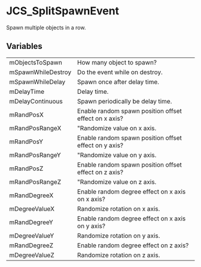 # JCS_SplitSpawnEvent

Spawn multiple objects in a row.


## Variables

<table>
  <tr>
    <td>mObjectsToSpawn</td>
    <td>How many object to spawn?</td>
  </tr>
  <tr>
    <td>mSpawnWhileDestroy</td>
    <td>Do the event while on destroy.</td>
  </tr>
  <tr>
    <td>mSpawnWhileDelay</td>
    <td>Spawn once after delay time.</td>
  </tr>
  <tr>
    <td>mDelayTime</td>
    <td>Delay time.</td>
  </tr>
  <tr>
    <td>mDelayContinuous</td>
    <td>Spawn periodically be delay time.</td>
  </tr>
  <tr>
    <td>mRandPosX</td>
    <td>Enable random spawn position offset effect on x axis?</td>
  </tr>
  <tr>
    <td>mRandPosRangeX</td>
    <td>"Randomize value on x axis.</td>
  </tr>
  <tr>
    <td>mRandPosY</td>
    <td>Enable random spawn position offset effect on y axis?</td>
  </tr>
  <tr>
    <td>mRandPosRangeY</td>
    <td>"Randomize value on y axis.</td>
  </tr>
  <tr>
    <td>mRandPosZ</td>
    <td>Enable random spawn position offset effect on z axis?</td>
  </tr>
  <tr>
    <td>mRandPosRangeZ</td>
    <td>"Randomize value on z axis.</td>
  </tr>
  <tr>
    <td>mRandDegreeX</td>
    <td>Enable random degree effect on x axis on x axis?</td>
  </tr>
  <tr>
    <td>mDegreeValueX</td>
    <td>Randomize rotation on x axis.</td>
  </tr>
  <tr>
    <td>mRandDegreeY</td>
    <td>Enable random degree effect on x axis on y axis?</td>
  </tr>
  <tr>
    <td>mDegreeValueY</td>
    <td>Randomize rotation on y axis.</td>
  </tr>
  <tr>
    <td>mRandDegreeZ</td>
    <td>Enable random degree effect on z axis?</td>
  </tr>
  <tr>
    <td>mDegreeValueZ</td>
    <td>Randomize rotation on z axis.</td>
  </tr>
</table>
